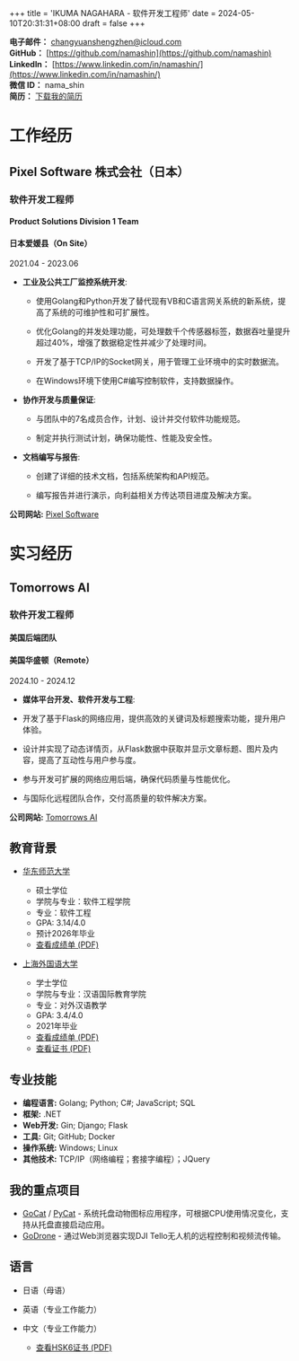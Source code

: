+++
title = 'IKUMA NAGAHARA - 软件开发工程师'
date = 2024-05-10T20:31:31+08:00
draft = false
+++

**电子邮件：** [changyuanshengzhen@icloud.com](mailto:changyuanshengzhen@icloud.com)  
**GitHub：** [https://github.com/namashin](https://github.com/namashin)  
**LinkedIn：** [https://www.linkedin.com/in/namashin/](https://www.linkedin.com/in/namashin/)  
**微信 ID：** nama_shin  
**简历：** [下载我的简历](/materials/NagaharaIkuma_Resume.pdf)

# 工作经历

## Pixel Software 株式会社（日本）
### 软件开发工程师
#### Product Solutions Division 1 Team
#### 日本爱媛县（On Site）

2021.04 - 2023.06

- **工业及公共工厂监控系统开发**:
  - 使用Golang和Python开发了替代现有VB和C语言网关系统的新系统，提高了系统的可维护性和可扩展性。

  - 优化Golang的并发处理功能，可处理数千个传感器标签，数据吞吐量提升超过40%，增强了数据稳定性并减少了处理时间。

  - 开发了基于TCP/IP的Socket网关，用于管理工业环境中的实时数据流。

  - 在Windows环境下使用C#编写控制软件，支持数据操作。

- **协作开发与质量保证**:
  - 与团队中的7名成员合作，计划、设计并交付软件功能规范。

  - 制定并执行测试计划，确保功能性、性能及安全性。

- **文档编写与报告**:
  - 创建了详细的技术文档，包括系统架构和API规范。

  - 编写报告并进行演示，向利益相关方传达项目进度及解决方案。

**公司网站:** [Pixel Software](https://www.pixelsoft.co.jp/pc/index.html)

# 实习经历

## Tomorrows AI
### 软件开发工程师
#### 美国后端团队
#### 美国华盛顿（Remote）

2024.10 - 2024.12
- **媒体平台开发、软件开发与工程**:
- 开发了基于Flask的网络应用，提供高效的关键词及标题搜索功能，提升用户体验。

- 设计并实现了动态详情页，从Flask数据中获取并显示文章标题、图片及内容，提高了互动性与用户参与度。

- 参与开发可扩展的网络应用后端，确保代码质量与性能优化。

- 与国际化远程团队合作，交付高质量的软件解决方案。

**公司网站:** [Tomorrows AI](https://www.tomorrowsai.org/)

## 教育背景

- [华东师范大学](https://www.ecnu.edu.cn/)
  - 硕士学位
  - 学院与专业：软件工程学院
  - 专业：软件工程
  - GPA: 3.14/4.0
  - 预计2026年毕业
  - [查看成绩单 (PDF)](/materials/transcript-master-en.pdf)

- [上海外国语大学](https://www.shisu.edu.cn/)
  - 学士学位
  - 学院与专业：汉语国际教育学院
  - 专业：对外汉语教学
  - GPA: 3.4/4.0
  - 2021年毕业
  - [查看成绩单 (PDF)](/materials/transcript-bachelor-en.pdf)
  - [查看证书 (PDF)](/materials/certificate-bachelor.pdf)

## 专业技能

- **编程语言:** Golang; Python; C#; JavaScript; SQL
- **框架:** .NET
- **Web开发:** Gin; Django; Flask
- **工具:** Git; GitHub; Docker
- **操作系统:** Windows; Linux
- **其他技术:** TCP/IP（网络编程；套接字编程）；JQuery

## 我的重点项目

- [GoCat](https://github.com/namashin/GoCat) / [PyCat](https://github.com/namashin/PyCat) - 系统托盘动物图标应用程序，可根据CPU使用情况变化，支持从托盘直接启动应用。
- [GoDrone](https://github.com/namashin/GoDrone) - 通过Web浏览器实现DJI Tello无人机的远程控制和视频流传输。

## 语言

- 日语（母语）

- 英语（专业工作能力）

- 中文（专业工作能力）
  - [查看HSK6证书 (PDF)](/materials/hsk6_certificate.pdf)
